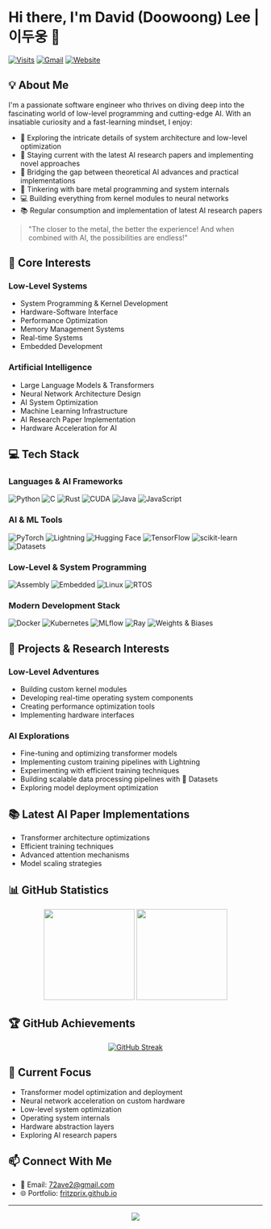 # Hi there, I'm David (Doowoong) Lee | 이두웅 👋

[![Visits](https://komarev.com/ghpvc/?username=fritzprix)](https://github.com/fritzprix)
[![Gmail](https://img.shields.io/badge/Gmail-72ave2%40gmail.com-red?style=flat&logo=gmail)](mailto:72ave2@gmail.com)
[![Website](https://img.shields.io/badge/Website-Portfolio-green?style=flat&logo=github)](https://fritzprix.github.io)

## 💡 About Me

I'm a passionate software engineer who thrives on diving deep into the fascinating world of low-level programming and cutting-edge AI. With an insatiable curiosity and a fast-learning mindset, I enjoy:

- 🚀 Exploring the intricate details of system architecture and low-level optimization
- 🧠 Staying current with the latest AI research papers and implementing novel approaches
- 🔬 Bridging the gap between theoretical AI advances and practical implementations
- 🔧 Tinkering with bare metal programming and system internals
- 💻 Building everything from kernel modules to neural networks
- 📚 Regular consumption and implementation of latest AI research papers

> "The closer to the metal, the better the experience! And when combined with AI, the possibilities are endless!"

## 🔬 Core Interests

### Low-Level Systems

- System Programming & Kernel Development
- Hardware-Software Interface
- Performance Optimization
- Memory Management Systems
- Real-time Systems
- Embedded Development

### Artificial Intelligence

- Large Language Models & Transformers
- Neural Network Architecture Design
- AI System Optimization
- Machine Learning Infrastructure
- AI Research Paper Implementation
- Hardware Acceleration for AI

## 💻 Tech Stack

### Languages & AI Frameworks

![Python](https://img.shields.io/badge/Python-Expert-3776AB?style=flat&logo=python)
![C](https://img.shields.io/badge/C-Expert-00599C?style=flat&logo=c)
![Rust](https://img.shields.io/badge/Rust-Proficient-000000?style=flat&logo=rust)
![CUDA](https://img.shields.io/badge/CUDA-Proficient-76B900?style=flat&logo=nvidia)
![Java](https://img.shields.io/badge/Java-Expert-ED8B00?style=flat&logo=java)
![JavaScript](https://img.shields.io/badge/JavaScript-Expert-F7DF1E?style=flat&logo=javascript)

### AI & ML Tools

![PyTorch](https://img.shields.io/badge/PyTorch-Expert-EE4C2C?style=flat&logo=pytorch)
![Lightning](https://img.shields.io/badge/Lightning-Expert-792EE5?style=flat&logo=lightning)
![Hugging Face](https://img.shields.io/badge/🤗%20Transformers-Expert-FFD21E?style=flat)
![TensorFlow](https://img.shields.io/badge/TensorFlow-Proficient-FF6F00?style=flat&logo=tensorflow)
![scikit-learn](https://img.shields.io/badge/scikit--learn-Proficient-F7931E?style=flat&logo=scikit-learn)
![Datasets](https://img.shields.io/badge/🤗%20Datasets-Expert-FFD21E?style=flat)

### Low-Level & System Programming

![Assembly](https://img.shields.io/badge/Assembly-Enthusiast-808080?style=flat&logo=assemblyscript)
![Embedded](https://img.shields.io/badge/Embedded-Passionate-8B0000?style=flat&logo=arduino)
![Linux](https://img.shields.io/badge/Linux-Expert-FCC624?style=flat&logo=linux)
![RTOS](https://img.shields.io/badge/RTOS-Experienced-blue?style=flat)

### Modern Development Stack

![Docker](https://img.shields.io/badge/Docker-Proficient-2496ED?style=flat&logo=docker)
![Kubernetes](https://img.shields.io/badge/Kubernetes-Proficient-326CE5?style=flat&logo=kubernetes)
![MLflow](https://img.shields.io/badge/MLflow-Proficient-0194E2?style=flat&logo=mlflow)
![Ray](https://img.shields.io/badge/Ray-Experienced-028CF0?style=flat)
![Weights & Biases](https://img.shields.io/badge/W&B-Proficient-FFBE00?style=flat&logo=weightsandbiases)

## 🎯 Projects & Research Interests

### Low-Level Adventures

- Building custom kernel modules
- Developing real-time operating system components
- Creating performance optimization tools
- Implementing hardware interfaces

### AI Explorations

- Fine-tuning and optimizing transformer models
- Implementing custom training pipelines with Lightning
- Experimenting with efficient training techniques
- Building scalable data processing pipelines with 🤗 Datasets
- Exploring model deployment optimization

## 📚 Latest AI Paper Implementations

- Transformer architecture optimizations
- Efficient training techniques
- Advanced attention mechanisms
- Model scaling strategies

## 📊 GitHub Statistics

<div align="center">
  <img height="180em" src="https://github-readme-stats.vercel.app/api?username=fritzprix&show_icons=true&theme=tokyonight&include_all_commits=true&count_private=true"/>
  <img height="180em" src="https://github-readme-stats.vercel.app/api/top-langs/?username=fritzprix&layout=compact&langs_count=6&theme=tokyonight&hide=c%2B%2B,perl,tex,shell,jupyter%20notebook"/>
</div>

## 🏆 GitHub Achievements

<div align="center">

[![GitHub Streak](https://github-readme-streak-stats.herokuapp.com/?user=fritzprix&theme=tokyonight)](https://git.io/streak-stats)

</div>

## 🔭 Current Focus

- Transformer model optimization and deployment
- Neural network acceleration on custom hardware
- Low-level system optimization
- Operating system internals
- Hardware abstraction layers
- Exploring AI research papers

## 📫 Connect With Me

- 📧 Email: [72ave2@gmail.com](mailto:72ave2@gmail.com)
- 🌐 Portfolio: [fritzprix.github.io](https://fritzprix.github.io)

---

<div align="center">
  <img src="https://quotes-github-readme.vercel.app/api?type=horizontal&theme=tokyonight" />
</div>

<!--
**fritzprix/fritzprix** is a ✨ _special_ ✨ repository because its `README.md` (this file) appears on your GitHub profile.
-->

